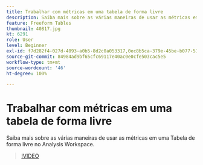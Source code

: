 ```yaml
---
title: Trabalhar com métricas em uma tabela de forma livre
description: Saiba mais sobre as várias maneiras de usar as métricas em uma Tabela de forma livre no Analysis Workspace.
feature: Freeform Tables
thumbnail: 40817.jpg
kt: 6291
role: User
level: Beginner
exl-id: f7d282f4-027d-4093-a0b5-8d2c0a053317,0ec8b5ca-379e-45be-b077-514af318f42a
source-git-commit: 84984ad9bf65cfc69117e40ac0e0cfe503cac5e5
workflow-type: tm+mt
source-wordcount: '46'
ht-degree: 100%

---
```


# Trabalhar com métricas em uma tabela de forma livre

Saiba mais sobre as várias maneiras de usar as métricas em uma Tabela de forma livre no Analysis Workspace.

>[!VIDEO](https://video.tv.adobe.com/v/328569/?quality=12&learn=on&captions=por_br)

